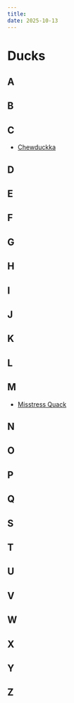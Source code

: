 ```yaml
---
title:
date: 2025-10-13
---
```


# Ducks

## A

## B
  
## C
  * [Chewduckka](chewduckka)
## D

## E

## F

## G

## H

## I

## J

## K

## L

## M
* [Misstress Quack](misstress-quack)

## N

## O

## P

## Q

## S

## T

## U

## V

## W

## X

## Y

## Z
